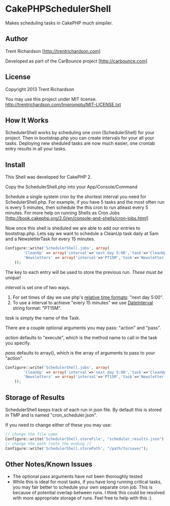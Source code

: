 CakePHPSchedulerShell
=====================

Makes scheduling tasks in CakePHP much simpiler.

Author
------
Trent Richardson [http://trentrichardson.com]

Developed as part of the CarBounce project [http://carbounce.com]

License
-------
Copyright 2013 Trent Richardson

You may use this project under MIT license.
http://trentrichardson.com/Impromptu/MIT-LICENSE.txt

How It Works
------------
SchedulerShell works by scheduling one cron (SchedulerShell) for your project. Then in bootstrap.php you can create intervals for your all your tasks.  Deploying new sheduled tasks are now much easier, one crontab entry results in all your tasks.

Install
-------

This Shell was developed for CakePHP 2.

Copy the SchedulerShell.php into your App/Console/Command

Schedule a single system cron by the shortest interval you need for SchedulerShell.php.  For example, if you have 5 tasks and the most often run is every 5 minutes, then schedule the this cron to run atleast every 5 minutes. For more help on running Shells as Cron Jobs [http://book.cakephp.org/2.0/en/console-and-shells/cron-jobs.html]

Now once this shell is sheduled we are able to add our entries to bootstrap.php.  Lets say we want to schedule a CleanUp task daily at 5am and a NewsletterTask for every 15 minutes.

```php
Configure::write('SchedulerShell.jobs', array(
		'CleanUp' => array('interval'=>'next day 5:00','task'=>'CleanUp'),// tomorrow at 5am
		'Newsletters' => array('interval'=>'PT15M','task'=>'Newsletter') //every 15 minutes
	));
```

The key to each entry will be used to store the previous run.  *These must be unique*!

*interval* is set one of two ways.  
1) For set times of day we use php's [relative time formats](http://www.php.net/manual/en/datetime.formats.relative.php): "next day 5:00". 
2) To use a interval to achieve "every 15 minutes" we use [DateInterval](http://www.php.net/manual/en/class.dateinterval.php) string format: "PT15M".

*task* is simply the name of the Task.

There are a couple optional arguments you may pass: "action" and "pass".

*action* defaults to "execute", which is the method name to call in the task you specify.

*pass* defaults to array(), which is the array of arguments to pass to your "action".

```php
Configure::write('SchedulerShell.jobs', array(
		'CleanUp' => array('interval'=>'next day 5:00','task'=>'CleanUp', 'action'=>'execute', 'pass'=>array()),
		'Newsletters' => array('interval'=>'PT15M','task'=>'Newsletter', 'action'=>'execute', 'pass'=>array())
	));
```

Storage of Results
------------------
SchedulerShell keeps track of each run in json file.  By default this is stored in TMP and is named "cron_scheduler.json".

If you need to change either of these you may use:
```php
// change the file name
Configure::write('SchedulerShell.storeFile', "scheduler_results.json");
// change the path (note the ending /)
Configure::write('SchedulerShell.storePath', "/path/to/save/");
```


Other Notes/Known Issues
------------------------
- The optional pass arguments have not been thoroughly tested
- While this is ideal for most tasks, if you have long running critical tasks, you may fair better to schedule your own separate cron job.  This is because of potential overlap between runs.  I think this could be resolved with more appropriate storage of runs.  Feel free to help with this :).
